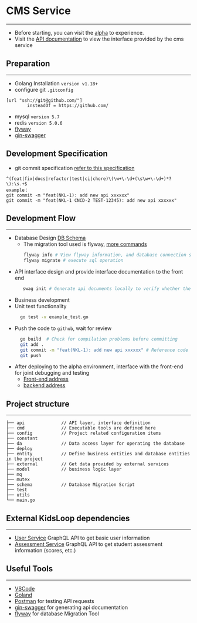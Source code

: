 # CMS Service

---
- Before starting, you can visit the [alpha](https://hub.alpha.kidsloop.net/) to experience.
- Visit the [API documentation](https://swagger-ui.kidsloop.net/) to view the interface provided by the cms service

## Preparation

---
- Golang Installation  `version v1.18+`
- configure git `.gitconfig`
```text
[url "ssh://git@github.com/"]
        insteadOf = https://github.com/
```
- mysql `version 5.7`
- redis `version 5.0.6`
- [flyway](https://flywaydb.org/) 
- [gin-swagger](https://github.com/swaggo/gin-swagger)

## Development Specification
- git commit specification [refer to this specification](https://www.conventionalcommits.org/en/v1.0.0/)
```text
^(feat|fix|docs|refactor|test|ci|chore)\(\w+\-\d+(\s\w+\-\d+)*?\):\s.+$
example：
git commit -m "feat(NKL-1): add new api xxxxxx"
git commit -m "feat(NKL-1 CNCD-2 TEST-12345): add new api xxxxxx"
```

## Development Flow

---
- Database Design  [DB Schema](https://calmisland.atlassian.net/wiki/spaces/NKL/pages/991363132/DB+Schema)
  - The migration tool used is flyway, [more commands](https://flywaydb.org/documentation/command/migrate)
      ```bash
      flyway info # View flyway information, and database connection status
      flyway migrate # execute sql operation
      ```
- API interface design and provide interface documentation to the front end
   ```bash
      swag init # Generate api documents locally to verify whether there are any problems with the documents
    ```
- Business development
- Unit test functionality
    ```bash
      go test -v example_test.go
    ```
- Push the code to `github`, wait for review
  ```bash
    go build  # Check for compilation problems before committing
    git add .
    git commit -m "feat(NKL-1): add new api xxxxxx" # Reference code submission specification
    git push
  ```
- After deploying to the alpha environment, interface with the front-end for joint debugging and testing
  - [Front-end address](https://auth.alpha.kidsloop.net/)
  - [backend address](https://cms.alpha.kidsloop.net/v1/ping)

## Project structure

---
   ```Plain Text
   ├── api              // API layer, interface definition
   ├── cmd              // Executable tools are defined here
   ├── config           // Project related configuration items
   ├── constant
   ├── da               // Data access layer for operating the database
   ├── deploy
   ├── entity           // Define business entities and database entities in the project
   ├── external         // Get data provided by external services
   ├── model            // business logic layer
   ├── mq
   ├── mutex
   ├── schema           // Database Migration Script
   ├── test
   ├── utils    
   └── main.go            
   ```


## External KidsLoop dependencies

---
- [User Service](https://github.com/KL-Engineering/user-service) GraphQL API to get basic user information
- [Assessment Service](https://github.com/KL-Engineering/kidsloop-assessment-service) GraphQL API to get student assessment information (scores, etc.)


## Useful Tools

---

- [VSCode](https://code.visualstudio.com/)
- [Goland](https://www.jetbrains.com/go/promo/)
- [Postman](https://www.postman.com/)  for testing API requests
- [gin-swagger](https://github.com/swaggo/gin-swagger) for generating api documentation
- [flyway](https://flywaydb.org/) for database Migration Tool